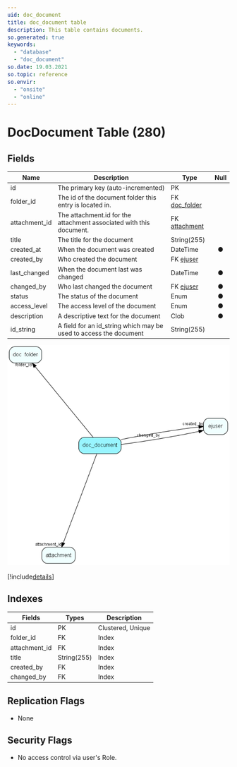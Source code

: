 ```yaml
---
uid: doc_document
title: doc_document table
description: This table contains documents.
so.generated: true
keywords:
  - "database"
  - "doc_document"
so.date: 19.03.2021
so.topic: reference
so.envir:
  - "onsite"
  - "online"
---
```


# DocDocument Table (280)

## Fields

| Name | Description | Type | Null |
|------|-------------|------|:----:|
|id|The primary key (auto-incremented)|PK| |
|folder\_id|The id of the document folder this entry is located in.|FK [doc_folder](doc_folder.md)| |
|attachment\_id|The attachment.id for the attachment associated with this document.|FK [attachment](attachment.md)| |
|title|The title for the document|String(255)| |
|created\_at|When the document was created|DateTime|&#x25CF;|
|created\_by|Who created the document|FK [ejuser](ejuser.md)| |
|last\_changed|When the document last was changed|DateTime|&#x25CF;|
|changed\_by|Who last changed the document|FK [ejuser](ejuser.md)|&#x25CF;|
|status|The status of the document|Enum [](enums\Enum.md)|&#x25CF;|
|access\_level|The access level of the document|Enum [](enums\Enum.md)|&#x25CF;|
|description|A descriptive text for the document|Clob|&#x25CF;|
|id\_string|A field for an id_string which may be used to access the document|String(255)| |


![doc_document table relationship diagram](media\doc_document.png)

[!include[details](./includes/doc-document.md)]

## Indexes

| Fields | Types | Description |
|--------|-------|-------------|
|id |PK |Clustered, Unique |
|folder\_id |FK |Index |
|attachment\_id |FK |Index |
|title |String(255) |Index |
|created\_by |FK |Index |
|changed\_by |FK |Index |

## Replication Flags

* None

## Security Flags

* No access control via user's Role.


